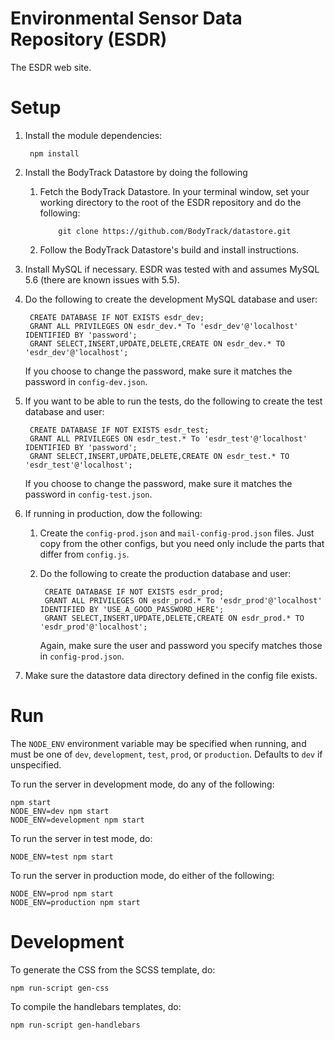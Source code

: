Environmental Sensor Data Repository (ESDR)
===========================================

The ESDR web site.

Setup
=====

1. Install the module dependencies:

        npm install
    
2. Install the BodyTrack Datastore by doing the following

    1. Fetch the BodyTrack Datastore. In your terminal window, set your working directory to the root of the ESDR repository and do the following:
               
               git clone https://github.com/BodyTrack/datastore.git
       
    2. Follow the BodyTrack Datastore's build and install instructions.

3. Install MySQL if necessary.  ESDR was tested with and assumes MySQL 5.6 (there are known issues with 5.5).

4. Do the following to create the development MySQL database and user:

        CREATE DATABASE IF NOT EXISTS esdr_dev;
        GRANT ALL PRIVILEGES ON esdr_dev.* To 'esdr_dev'@'localhost' IDENTIFIED BY 'password';
        GRANT SELECT,INSERT,UPDATE,DELETE,CREATE ON esdr_dev.* TO 'esdr_dev'@'localhost';

    If you choose to change the password, make sure it matches the password in `config-dev.json`.

5. If you want to be able to run the tests, do the following to create the test database and user:

        CREATE DATABASE IF NOT EXISTS esdr_test;
        GRANT ALL PRIVILEGES ON esdr_test.* To 'esdr_test'@'localhost' IDENTIFIED BY 'password';
        GRANT SELECT,INSERT,UPDATE,DELETE,CREATE ON esdr_test.* TO 'esdr_test'@'localhost';

    If you choose to change the password, make sure it matches the password in `config-test.json`.

6. If running in production, dow the following:

    1. Create the `config-prod.json` and `mail-config-prod.json` files. Just copy from the other configs, but you need only include the parts that differ from `config.js`.

    2. Do the following to create the production database and user:
                                    
            CREATE DATABASE IF NOT EXISTS esdr_prod;
            GRANT ALL PRIVILEGES ON esdr_prod.* To 'esdr_prod'@'localhost' IDENTIFIED BY 'USE_A_GOOD_PASSWORD_HERE';
            GRANT SELECT,INSERT,UPDATE,DELETE,CREATE ON esdr_prod.* TO 'esdr_prod'@'localhost';

        Again, make sure the user and password you specify matches those in `config-prod.json`.

7. Make sure the datastore data directory defined in the config file exists.

Run
===

The `NODE_ENV` environment variable may be specified when running, and must be one of `dev`, `development`, `test`, `prod`, or `production`. Defaults to `dev` if unspecified.

To run the server in development mode, do any of the following:

    npm start
    NODE_ENV=dev npm start
    NODE_ENV=development npm start

To run the server in test mode, do:

    NODE_ENV=test npm start
    
To run the server in production mode, do either of the following:

    NODE_ENV=prod npm start
    NODE_ENV=production npm start

Development
===========
To generate the CSS from the SCSS template, do:

    npm run-script gen-css

To compile the handlebars templates, do:

    npm run-script gen-handlebars